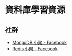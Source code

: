 # 資料庫學習資源

## 社群
* [MongoDB 小聚 - Facebook](https://www.facebook.com/groups/142553245867411/)
* [Redis 小聚 - Facebook](https://www.facebook.com/groups/322462354478967/)
